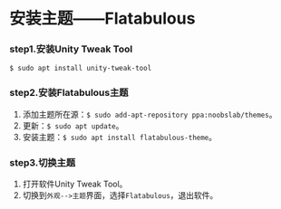 # 安装主题——Flatabulous

### step1.安装Unity Tweak Tool

`$ sudo apt install unity-tweak-tool`

### step2.安装Flatabulous主题

1. 添加主题所在源：`$ sudo add-apt-repository ppa:noobslab/themes`。
2. 更新：`$ sudo apt update`。
3. 安装主题：`$ sudo apt install flatabulous-theme`。

### step3.切换主题

1. 打开软件Unity Tweak Tool。
2. 切换到`外观-->主题`界面，选择`Flatabulous`，退出软件。
